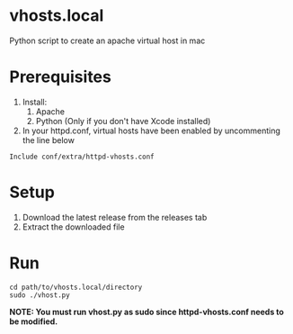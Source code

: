 
vhosts.local
===============

Python script to create an apache virtual host in mac

Prerequisites
================

1. Install:
	1. Apache
	2. Python (Only if you don't have Xcode installed)
2. In your httpd.conf, virtual hosts have been enabled by uncommenting the line below

````
Include conf/extra/httpd-vhosts.conf
````

Setup
======
1. Download the latest release from the releases tab
2. Extract the downloaded file

Run
=======

````
cd path/to/vhosts.local/directory
sudo ./vhost.py
````
**NOTE: You must run vhost.py as sudo since httpd-vhosts.conf needs to be modified.**
